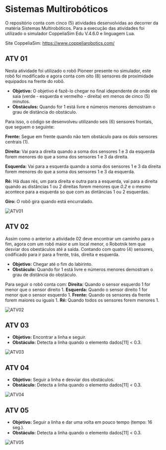 # Sistemas Multirobóticos
O repositório conta com cinco (5) atividades desenvolvidas ao decorrer da matéria Sistemas Multirobóticos. Para a execução das atividades foi utilizado o simulador CoppeliaSim Edu V.4.6.0 e linguagem Lua.

Site CoppeliaSim: <https://www.coppeliarobotics.com/>

## ATV 01 
Nesta atividade foi utilizado o robô Pioneer presente no simulador, este robô foi modificado e agora conta com oito (8) sensores de proximidade equipados na frente do robô.

* **Objetivo:** O objetivo é fazê-lo chegar no final idependente de onde ele saia (verde -  esquerda e vermelho - direita) em menos de cinco (5) minutos.
* **Obstáculos:** Quando for 1 está livre e números menores demostram o grau de distância do obstáculo.

Para isso, o código se desenvolveu utilizando seis (6) sensores frontais, que seguem o seguinte:

**Frente:** Segue em frente quando não tem obstáculo para os dois sensores centrais (1).

**Direita:** Vai para a direita quando a soma dos sensores 1 e 3 da esquerda forem menores do que a soma dos sensores 1 e 3 da direita. 

**Esquerda:** Vai para a esquerda quando a soma dos sensores 1 e 3 da direita forem menores do que a soma dos sensores 1 e 3 da esquerda.

**Ré:** Há duas rés, um para direita e outra para a esquerda, vai para a direita quando as distâncias 1 ou 2 direitas forem menores que _0.2_ e o mesmo acontece para a esquerda so que com as dintâncias 1 ou 2 esquerdas.

**Giro:** O robô gira quando está encurralado.


![ATV01](https://github.com/user-attachments/assets/46e32d60-5b18-46ed-8460-465aa015821e)

## ATV 02

Assim como o anterior a atividade 02 deve encontrar um caminho para o fim, agora com um robô maior e um local menor, o Robotnik tem que desviar dos obestáculos até a saída. Contando com quatro (4) sensores, codificado para ir para a frente, trás, direita e esquerda.

* **Objetivo:** Chegar até o fim do labirinto.
*  **Obstáculo:** Quando for 1 está livre e números menores demostram o grau de distância do obstáculo.

Para seguir o robô conta com:
**Direita:** Quando o sensor esquerdo 1 for menor que o sensor direito 1.
**Esquerda:** Quando o sensor direito 1 for menor que o sensor esquerdo 1.
**Frente:** Quando os sensores da frente forem maiores ou iguais 1.
**Ré:** Quando todos os sensores forem menores 1.

![ATV02](https://github.com/user-attachments/assets/ad9f09dd-3c1b-44a4-aee2-f4c1cd9338e6)

## ATV 03

* **Objetivo:** Encontrar a linha e seguir.
*  **Obstáculo:** Detecta a linha quando o elemento dados[11] < 0.3.

![ATV03](https://github.com/user-attachments/assets/c5a3564c-1c65-44ae-88a3-c2e97e091d0c)

## ATV 04

* **Objetivo:** Seguir a linha e desviar dos obstáculos.
*  **Obstáculo:** Detecta a linha quando o elemento dados[11] < 0.3.

![ATV04](https://github.com/user-attachments/assets/c5ba1880-f2c0-49cc-8212-500ccdf9fe20)

## ATV 05

* **Objetivo:** Seguir a linha e dar uma volta em pouco tempo (tempo: 16 seg.).
*  **Obstáculo:** Detecta a linha quando o elemento dados[11] < 0.3.

![ATV05](https://github.com/user-attachments/assets/f966b5ea-a9ed-48ca-99ad-8ed7e4315075)


